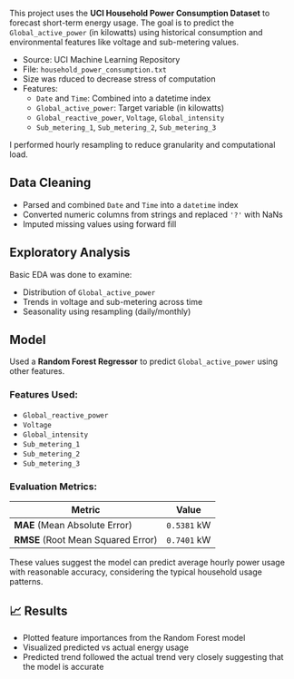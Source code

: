 

This project uses the **UCI Household Power Consumption Dataset** to forecast short-term energy usage. The goal is to predict the `Global_active_power` (in kilowatts) using historical consumption and environmental features like voltage and sub-metering values.

- Source: UCI Machine Learning Repository  
- File: `household_power_consumption.txt`  
- Size was rduced to decrease stress of computation
- Features:
  - `Date` and `Time`: Combined into a datetime index
  - `Global_active_power`: Target variable (in kilowatts)
  - `Global_reactive_power`, `Voltage`, `Global_intensity`
  - `Sub_metering_1`, `Sub_metering_2`, `Sub_metering_3`

I performed hourly resampling to reduce granularity and computational load.

## Data Cleaning

- Parsed and combined `Date` and `Time` into a `datetime` index
- Converted numeric columns from strings and replaced `'?'` with NaNs
- Imputed missing values using forward fill

## Exploratory Analysis

Basic EDA was done to examine:
- Distribution of `Global_active_power`
- Trends in voltage and sub-metering across time
- Seasonality using resampling (daily/monthly)

## Model

Used a **Random Forest Regressor** to predict `Global_active_power` using other features.

### Features Used:
- `Global_reactive_power`
- `Voltage`
- `Global_intensity`
- `Sub_metering_1`
- `Sub_metering_2`
- `Sub_metering_3`

### Evaluation Metrics:

| Metric | Value |
|--------|--------|
| **MAE** (Mean Absolute Error) | `0.5381` kW |
| **RMSE** (Root Mean Squared Error) | `0.7401` kW |

These values suggest the model can predict average hourly power usage with reasonable accuracy, considering the typical household usage patterns.

## 📈 Results

- Plotted feature importances from the Random Forest model
- Visualized predicted vs actual energy usage
- Predicted trend followed the actual trend very closely suggesting that the model is accurate


